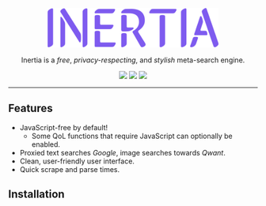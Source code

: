 <p align="center"><img src="./.github/logo.svg" height="80"></p>

<p align="center">
Inertia is a <em>free</em>, <em>privacy-respecting</em>, and <em>stylish</em> meta-search engine.
</p>

<p align="center">
    <img src="https://img.shields.io/static/v1?style=for-the-badge&logo=ruby&logoColor=white&color=cc342d&label= &message=Made With Ruby" height="25">
    <img src="https://img.shields.io/static/v1?style=for-the-badge&logo=adblock&logoColor=black&color=ffe70b&label= &message=JavaScript Free" height="25">
    <img src="https://img.shields.io/static/v1?style=for-the-badge&logo=awesome lists&logoColor=white&color=7e5bef&label= &message=Private" height="25">
</p>

---

## Features
- JavaScript-free by default!
  - Some QoL functions that require JavaScript can optionally be enabled.
- Proxied text searches *Google*, image searches towards *Qwant*.
- Clean, user-friendly user interface.
- Quick scrape and parse times.

## Installation

